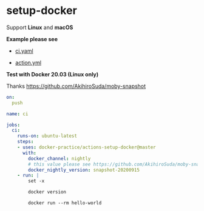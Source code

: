 # setup-docker

Support **Linux** and **macOS**

**Example please see**

* [ci.yaml](https://github.com/docker-practice/actions-setup-docker/blob/master/.github/workflows/ci.yaml)

* [action.yml](https://github.com/docker-practice/actions-setup-docker/blob/master/action.yml)

**Test with Docker 20.03 (Linux only)**

Thanks https://github.com/AkihiroSuda/moby-snapshot

```yaml
on:
  push

name: ci

jobs:
  ci:
    runs-on: ubuntu-latest
    steps:
    - uses: docker-practice/actions-setup-docker@master
      with:
        docker_channel: nightly
        # this value please see https://github.com/AkihiroSuda/moby-snapshot/releases
        docker_nightly_version: snapshot-20200915
    - run: |
        set -x

        docker version

        docker run --rm hello-world
```
